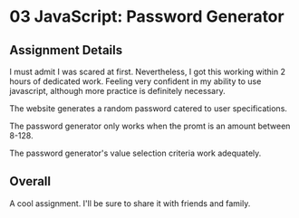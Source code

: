 # 03 JavaScript: Password Generator

## Assignment Details

I must admit I was scared at first. Nevertheless, I got this working within 2 hours of dedicated work. Feeling very confident in my ability to use javascript, although more practice is definitely necessary.

The website generates a random password catered to user specifications.

The password generator only works when the promt is an amount between 8-128.

The password generator's value selection criteria work adequately.

## Overall

A cool assignment. I'll be sure to share it with friends and family.